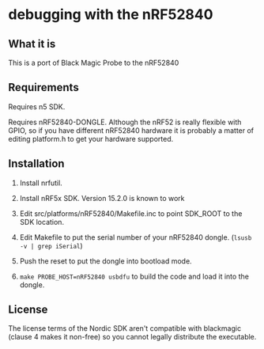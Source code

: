 # debugging with the nRF52840

## What it is

This is a port of Black Magic Probe to the nRF52840

## Requirements

Requires n5 SDK.

Requires nRF52840-DONGLE.  Although the nRF52 is really flexible with GPIO, so if you have different nRF52840 hardware it is probably a matter of editing platform.h to get your hardware supported.

## Installation

1. Install nrfutil.

2. Install nRF5x SDK.  Version 15.2.0 is known to work

3. Edit src/platforms/nRF52840/Makefile.inc to point SDK_ROOT to the SDK location.

4. Edit Makefile to put the serial number of your nRF52840 dongle. (`lsusb -v | grep iSerial`)

5. Push the reset to put the dongle into bootload mode.

6. `make PROBE_HOST=nRF52840 usbdfu` to build the code and load it into the dongle.

## License

The license terms of the Nordic SDK aren't compatible with blackmagic
(clause 4 makes it non-free) so you cannot legally distribute the executable.
